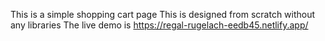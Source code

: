 This is a simple shopping cart page 
This is designed from scratch without any libraries
The live demo is https://regal-rugelach-eedb45.netlify.app/
